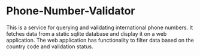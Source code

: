 # Phone-Number-Validator
This is a service for querying and validating international phone numbers. It fetches data from a static sqlite database and display it on a web application. The web application has functionality to filter data based on the country code and validation status. 

